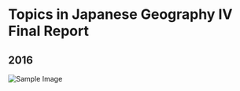 # Topics in Japanese Geography IV Final Report

## 2016

![Sample Image](https://cloud.githubusercontent.com/assets/416977/15704879/8a728c58-2827-11e6-8837-ebbdc6960131.png)
